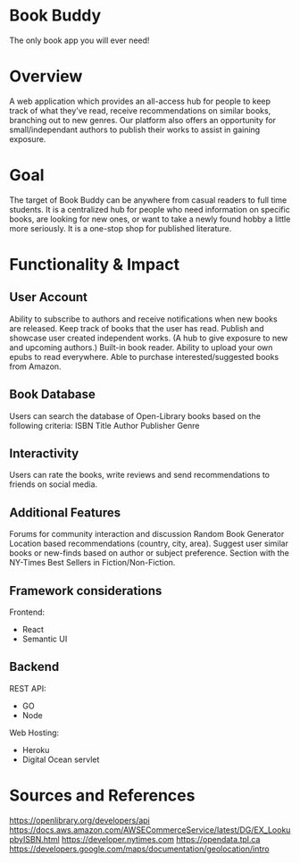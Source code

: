 # Book Buddy

The only book app you will ever need!

# Overview

A web application which provides an all-access hub for people to keep track of what they’ve read, receive recommendations on similar books, branching out to new genres. Our platform also offers an opportunity for small/independant authors to publish their works to assist in gaining exposure.

# Goal

The target of Book Buddy can be anywhere from casual readers to full time students. It is a centralized hub for people who need information on specific books, are looking for new ones, or want to take a newly found hobby a little more seriously. It is a one-stop shop for published literature.

# Functionality & Impact

## User Account
Ability to subscribe to authors and receive notifications when new books are released.
Keep track of books that the user has read.
Publish and showcase user created independent works. (A hub to give exposure to new and upcoming authors.)
Built-in book reader.
Ability to upload your own epubs to read everywhere.
Able to purchase interested/suggested books from Amazon.

## Book Database
Users can search the database of Open-Library books based on the following criteria:
ISBN
Title
Author
Publisher
Genre

## Interactivity
Users can rate the books, write reviews and send recommendations to friends on social media. 

## Additional Features
Forums for community interaction and discussion
Random Book Generator
Location based recommendations (country, city, area).
Suggest user similar books or new-finds based on author or subject preference.
Section with the NY-Times Best Sellers in Fiction/Non-Fiction.

## Framework considerations
Frontend: 
* React
* Semantic UI

## Backend
REST API: 
* GO
* Node

Web Hosting: 

* Heroku
* Digital Ocean servlet

# Sources and References
https://openlibrary.org/developers/api
https://docs.aws.amazon.com/AWSECommerceService/latest/DG/EX_LookupbyISBN.html
https://developer.nytimes.com
https://opendata.tpl.ca
https://developers.google.com/maps/documentation/geolocation/intro
